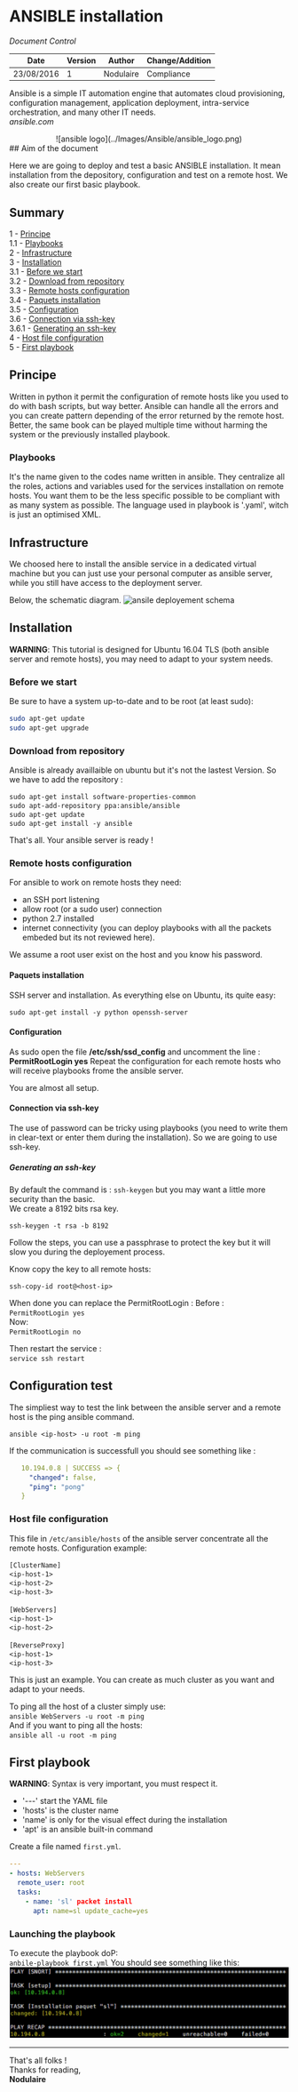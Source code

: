 # ANSIBLE installation


*Document Control*    

|  Date | Version  | Author  | Change/Addition  |
|---|---|---|---|
| 23/08/2016  | 1 | Nodulaire  |  Compliance  |


Ansible is a simple IT automation engine that automates cloud provisioning, configuration management, application deployment, intra-service orchestration, and many other IT needs.  
*ansible.com*  

<center>![ansible logo](../Images/Ansible/ansible_logo.png)</center>
## Aim of the document

  Here we are going to deploy and test a basic ANSIBLE installation. It mean installation from the depository, configuration and test on a remote host. We also create our first basic playbook.

## Summary
1 - [Principe](#principe)  
1.1 - [Playbooks](#playbooks)  
2 - [Infrastructure](#infrastructure)    
3 - [Installation](#installation)  
3.1 - [Before we start](#before-we-start)  
3.2 - [Download from repository](#download-from-repository)   
3.3 - [Remote hosts configuration](#remote-hosts-configuration)  
3.4 - [Paquets installation](#paquets-installation)    
3.5 - [Configuration](#configuration)   
3.6 - [Connection via ssh-key](#Connection-via-ssh-key)      
3.6.1 - [Generating an ssh-key](#generating-an-ssh-key)   
4 - [Host file configuration](#host-file-configuration)    
5 - [First playbook](#first-playbook)  


## Principe

Written in python it permit the configuration of remote hosts like you used to do with bash scripts, but way better.
Ansible can handle all the errors and you can create pattern depending of the error returned by the remote host. Better, the same book can be played multiple time without harming the system or the previously installed playbook.

### Playbooks

It's the name given to the codes name written in ansible. They centralize all the roles, actions and variables used for the services installation on remote hosts. You want them to be the less specific possible to be compliant with as many system as possible.
The language used in playbook is '.yaml', witch is just an optimised XML.

## Infrastructure
We choosed here to install the ansible service in a dedicated virtual machine but you can just use your personal computer as ansible server, while you still have access to the deployment server.

Below, the schematic diagram.
![ansile deployement  schema](../Images/Ansible/ansible_principe_schema.png)


## Installation

**WARNING**: This tutorial is designed for Ubuntu 16.04 TLS (both ansible server and remote hosts), you may need to adapt to your system needs.
### Before we start

Be sure to have a system up-to-date and to be root (at least sudo):
```bash
sudo apt-get update
sudo apt-get upgrade
```
### Download from repository
Ansible is already availlaible on ubuntu but it's not the lastest  Version. So we have to add the repository :
```
sudo apt-get install software-properties-common
sudo apt-add-repository ppa:ansible/ansible
sudo apt-get update
sudo apt-get install -y ansible
```
That's all. Your ansible server is ready !

### Remote hosts configuration

For ansible to work on remote hosts they need:
- an SSH port listening
- allow root (or a sudo user) connection
- python 2.7 installed
- internet connectivity (you can deploy playbooks with all the packets embeded but its not reviewed here).

We assume a root user exist on the host and you know his password.

#### Paquets installation
SSH server and installation. As everything else on Ubuntu, its quite easy:
```
sudo apt-get install -y python openssh-server
```

#### Configuration
As sudo open the file **/etc/ssh/ssd_config** and uncomment the line :  
 **PermitRootLogin yes**
Repeat the configuration for each remote hosts who will receive playbooks frome the ansible server.

You are almost all setup.

#### Connection via ssh-key
The use of password can be tricky using playbooks (you need to write them in clear-text or enter them during the installation). So we are going to use ssh-key.

##### Generating an ssh-key
By default the command is :
``` ssh-keygen ``` but you may want a little more security than the basic.  
We create a 8192 bits rsa key.
```
ssh-keygen -t rsa -b 8192
```
Follow the steps, you can use a passphrase to protect the key but it will slow you during the deployement process.

Know copy the key to all remote hosts:
```
ssh-copy-id root@<host-ip>
```

When done you can replace the PermitRootLogin :
Before :  
```PermitRootLogin yes ```  
Now:  
```PermitRootLogin no```

Then restart the service :  
``` service ssh restart ```

## Configuration test

The simpliest way to test the link between the ansible server and a remote host is the ping ansible command.
```
ansible <ip-host> -u root -m ping
```
If the communication is successfull you should see something like :
```yml
   10.194.0.8 | SUCCESS => {
     "changed": false,
     "ping": "pong"
   }
```     

### Host file configuration


 This file in ```/etc/ansible/hosts``` of the ansible server concentrate all the remote hosts.
 Configuration example:  
 ```
[ClusterName]
<ip-host-1>
<ip-host-2>
<ip-host-3>

[WebServers]
<ip-host-1>
<ip-host-2>

[ReverseProxy]
<ip-host-1>
<ip-host-3>
 ```
 This is just an example. You can create as much cluster as you want and adapt to your needs.

To ping all the host of a cluster simply use:  
`` ansible WebServers -u root -m ping ``  
And if you want to ping all the hosts:  
`` ansible all -u root -m ping ``  

## First playbook

**WARNING**: Syntax is very important, you must respect it.
- '---' start the YAML file
- 'hosts' is the cluster name
- 'name' is only for the visual effect during the installation
- 'apt' is an ansible built-in command

Create a file named ```first.yml```.

```yml
---
- hosts: WebServers
  remote_user: root
  tasks:
    - name: 'sl' packet install
      apt: name=sl update_cache=yes
```

### Launching the playbook
To execute the playbook doP:  
``anbile-playbook first.yml``
You should see something like this:
![playbook execution](../Images/Ansible/ansible_deployement_playbook.png)

---

That's all folks !  
Thanks for reading,  
**Nodulaire**
